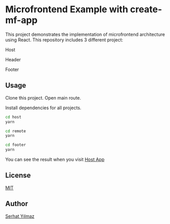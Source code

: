 # Microfrontend Example with create-mf-app

This project demonstrates the implementation of microfrontend architecture using React. This repository includes 3 different project:

Host

Header

Footer


## Usage

Clone this project. Open main route.

Install dependencies for all projects.


```bash
cd host
yarn
```

```bash
cd remote
yarn
```

```bash
cd footer
yarn
```

You can see the result when you visit [Host App](http://localhost:8080/)


## License

[MIT](https://choosealicense.com/licenses/mit/)


## Author
[Serhat Yılmaz](https://bento.me/serhatyilmaz)